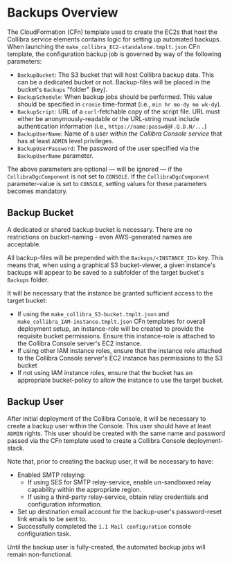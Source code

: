 # Backups Overview

The CloudFormation (CFn) template used to create the EC2s that host the Collibra service elements contains logic for setting up automated backups. When launching the `make_collibra_EC2-standalone.tmplt.json` CFn template, the configuration backup job is governed by way of the following parameters:

* `BackupBucket`: The S3 bucket that will host Collibra backup data. This can be a dedicated bucket or not. Backup-files will be placed in the bucket's `Backups` "folder" (key).
* `BackupSchedule`: When backup jobs should be performed. This value should be specified in `cronie` time-format (i.e., `min hr mo-dy mo wk-dy`).
* `BackupScript`: URL of a `curl`-fetchable copy of the script file. URL must either be anonymously-readable or the URL-string must include authentication information (i.e., `https://name:passwd@F.Q.D.N/...`)
* `BackupUserName`: Name of a user _within the Collibra Console service_ that has at least `ADMIN` level privileges.
* `BackupUserPassword`: The password of the user specified via the `BackupUserName` parameter.

The above parameters are optional &mdash; will be ignored &mdash; if the `CollibraDgcComponent` is not set to `CONSOLE`. If the `CollibraDgcComponent` parameter-value is set to `CONSOLE`, setting values for these parameters becomes mandatory.

## Backup Bucket

A dedicated or shared backup bucket is necessary. There are no restrictions on bucket-naming - even AWS-generated names are acceptable.

All backup-files will be prepended with the `Backups/<INSTANCE_ID>` key. This means that, when using a graphical S3 bucket-viewer, a given instance's backups will appear to be saved to a subfolder of the target bucket's `Backups` folder.

It will be necessary that the instance be granted sufficient access to the target bucket:

* If using the `make_collibra_S3-bucket.tmplt.json` and `make_collibra_IAM-instance.tmplt.json` CFn templates for overall deployment setup, an instance-role will be created to provide the requisite bucket permissions. Ensure this instance-role is attached to the Collibra Console server's EC2 instance.
* If using other IAM instance roles, ensure that the instance role attached to the Collibra Console server's EC2 instance has permissions to the S3 bucket
* If not using IAM instance roles, ensure that the bucket has an appropriate bucket-policy to allow the instance to use the target bucket.

## Backup User

After initial deployment of the Collibra Console, it will be necessary to create a backup user within the Console. This user should have at least `ADMIN` rights. This user should be created with the same name and password passed via the CFn template used to create a Collibra Console deployment-stack.

Note that, prior to creating the backup user, it will be necessary to have:

* Enabled SMTP relaying:
    * If using SES for SMTP relay-service, enable un-sandboxed relay capability within the appropriate region.
    * If using a third-party relay-service, obtain relay credentials and configuration information.
* Set up destination email account for the backup-user's password-reset link emails to be sent to.
* Successfully completed the `1.1 Mail configuration` console configuration task.

Until the backup user is fully-created, the automated backup jobs will remain non-functional.
